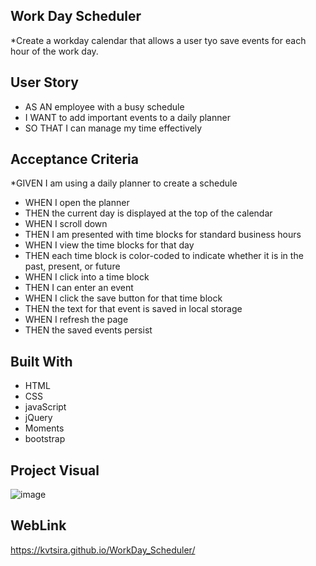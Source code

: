 ## Work Day Scheduler 

*Create a workday calendar that allows a user tyo save events for each hour of the work day.

## User Story
* AS AN employee with a busy schedule
* I WANT to add important events to a daily planner
* SO THAT I can manage my time effectively


## Acceptance Criteria
*GIVEN I am using a daily planner to create a schedule
* WHEN I open the planner
* THEN the current day is displayed at the top of the calendar
* WHEN I scroll down
* THEN I am presented with time blocks for standard business hours
* WHEN I view the time blocks for that day
* THEN each time block is color-coded to indicate whether it is in the past, present, or future
* WHEN I click into a time block
* THEN I can enter an event
* WHEN I click the save button for that time block
* THEN the text for that event is saved in local storage
* WHEN I refresh the page
* THEN the saved events persist


## Built With
* HTML
* CSS
* javaScript
* jQuery
* Moments
* bootstrap

## Project Visual
![image](https://user-images.githubusercontent.com/92122549/147514827-35fda828-2639-4e66-9af4-09d12bdab728.png)

## WebLink
https://kvtsira.github.io/WorkDay_Scheduler/
